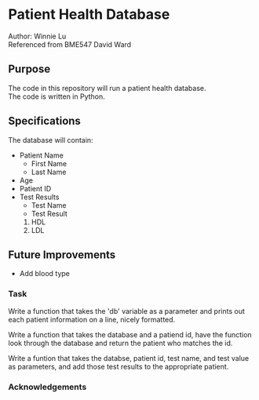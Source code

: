 # Patient Health Database

Author: Winnie Lu  
Referenced from BME547 David Ward

## Purpose

The code in this repository will run a patient health database.  
The code is written in Python.

## Specifications
The database will contain:
* Patient Name
    * First Name
    * Last Name
* Age
* Patient ID
* Test Results
    * Test Name
    * Test Result
    1. HDL
    2. LDL

## Future Improvements
* Add blood type

### Task
Write a function that takes the 'db' variable as a parameter and prints out each patient information on a line, nicely formatted.

Write a function that takes the database and a patiend id, have the function look through the database and return the patient who matches the id.

Write a funtion that takes the databse, patient id, test name, and test value as parameters, and add those test results to the appropriate patient. 

### Acknowledgements
